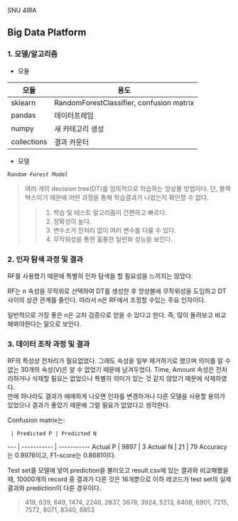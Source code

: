 SNU 4IRA
## Big Data Platform
### 1. 모델/알고리즘
+ 모듈  

모듈 | 용도
--- | ---
sklearn | RandomForestClassifier, confusion matrix
pandas | 데이터프레임
numpy | 새 카테고리 생성
collections | 결과 카운터

+ 모델

_`Random Forest Model`_  
> 여러 개의 decision tree(DT)를 임의적으로 학습하는 앙상블 방법이다. 단, 블랙박스이기 때문에 어떤 과정을 통해 학습결과가 나왔는지 확인할 수 없다.  
>> 1. 학습 및 테스트 알고리즘이 간편하고 빠르다.  
>> 2. 정확성이 높다.  
>> 3. 변수소거 전처리 없이 여러 변수를 다룰 수 있다.  
>> 4. 무작위성을 통한 훌륭한 일반화 성능을 보인다.  

### 2. 인자 탐색 과정 및 결과
RF를 사용했기 때문에 특별히 인자 탐색을 할 필요성을 느끼지는 않았다.

RF는 n 속성을 무작위로 선택하여 DT를 생성한 후 앙상블에 무작위성을 도입하고 DT 사이의 상관 관계를 줄인다. 따라서 n은 RF에서 조정할 수있는 주요 인자이다.

일반적으로 가장 좋은 n은 교차 검증으로 얻을 수 있다고 한다. 즉, 많이 돌려보고 비교해봐야한다는 말으로 보인다.

### 3. 데이터 조작 과정 및 결과
RF의 특성상 전처리가 필요없었다. 그래도 속성을 일부 제거하기로 했으며 의미를 알 수 없는 30개의 속성(V)은 알 수 없었기 때문에 남겨두었다. Time, Amount 속성은 전처리하거나 삭제할 필요는 없었으나 특별히 의미가 있는 것 같지 않았기 때문에 삭제하였다.  
만에 하나라도 결과가 애매하게 나오면 인자를 변경하거나 다른 모델을 사용할 용의가 있었으나 결과가 좋았기 때문에 그럴 필요가 없었다고 생각한다.

Confusion matrix는:

     | Predicted P | Predicted N
 --- | ----------- | -----------
 Actual P | 9897 | 3
 Actual N | 21 | 79
Accuracy는 0.9976이고, F1-score는 0.8681이다.

Test set를 모델에 넣어 prediction을 불러오고 result.csv에 있는 결과와 비교해봤을 때, 10000개의 record 중 결과가 다른 것은 16개뿐으로 이하 레코드가 test set의 실제 결과와 prediction이 다른 경우이다.

> 419, 639, 649, 1474, 2248, 2837, 3678, 3924, 5213, 6408, 6901, 7215, 7572, 8071, 8340, 8853
